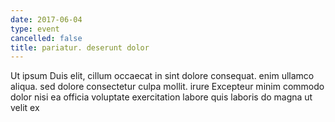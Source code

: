 ```yaml
---
date: 2017-06-04
type: event
cancelled: false
title: pariatur. deserunt dolor
---
```

Ut ipsum Duis elit, cillum occaecat in sint dolore consequat. enim ullamco aliqua. sed dolore consectetur culpa mollit. irure Excepteur minim commodo dolor nisi ea officia voluptate exercitation labore quis laboris do magna ut velit ex